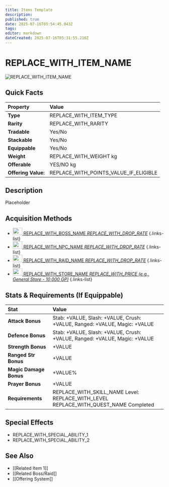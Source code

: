 ```yaml
---
title: Items Template
description: 
published: true
date: 2025-07-16T05:54:45.043Z
tags: 
editor: markdown
dateCreated: 2025-07-16T05:31:55.210Z
---
```


# REPLACE_WITH_ITEM_NAME

<!-- Item Image: Upload to Wiki.js and link here -->
![REPLACE_WITH_ITEM_NAME](REPLACE_WITH_IMAGE_URL_OR_PATH)

## Quick Facts
| Property      | Value                                     |
| :------------ | :---------------------------------------- |
| **Type** | REPLACE_WITH_ITEM_TYPE                    |
| **Rarity** | REPLACE_WITH_RARITY                       |
| **Tradable** | Yes/No                                    |
| **Stackable** | Yes/No                                    |
| **Equippable**| Yes/No                                    |
| **Weight** | REPLACE_WITH_WEIGHT kg                    |
| **Offerable** | YES/NO kg                    |
|**Offering Value:** | REPLACE_WITH_POINTS_VALUE_IF_ELIGIBLE |

## Description
Placeholder

## Acquisition Methods
- [<img class="boss" src="https://oldschool.runescape.wiki/images/Vorkath%27s_head.png?b7686" width="30" height="23"> REPLACE_WITH_BOSS_NAME *REPLACE_WITH_DROP_RATE*](/bosses/REPLACE_WITH_BOSS_NAME)
{.links-list}
- [<img class="npcs" src="https://oldschool.runescape.wiki/images/Stuffed_abyssal_head.png?e2ce1" width="30" height="23"> REPLACE_WITH_NPC_NAME *REPLACE_WITH_DROP_RATE*](/npcs/REPLACE_WITH_NPC_NAME)
{.links-list}
- [<img class="raids" src="https://oldschool.runescape.wiki/images/Olmlet.png?d8722" width="30" height="23"> REPLACE_WITH_RAID_NAME *REPLACE_WITH_DROP_RATE*](/raids/REPLACE_WITH_RAID_NAME)
{.links-list}
- [<img class="stores" src="https://oldschool.runescape.wiki/images/Clockwork.png?09bb0" width="30" height="23"> REPLACE_WITH_STORE_NAME *REPLACE_WITH_PRICE (e.g., General Store - 10,000 GP)*](/stores/REPLACE_WITH_STORE_NAME)
{.links-list}

## Stats & Requirements (If Equippable)
| Stat             | Value                                 |
| :--------------- | :------------------------------------ |
| **Attack Bonus** | Stab: +VALUE, Slash: +VALUE, Crush: +VALUE, Ranged: +VALUE, Magic: +VALUE |
| **Defence Bonus**| Stab: +VALUE, Slash: +VALUE, Crush: +VALUE, Ranged: +VALUE, Magic: +VALUE |
| **Strength Bonus**| +VALUE                               |
| **Ranged Str Bonus**| +VALUE                             |
| **Magic Damage Bonus**| +VALUE%                          |
| **Prayer Bonus** | +VALUE                                |
| **Requirements** | REPLACE_WITH_SKILL_NAME Level: REPLACE_WITH_LEVEL<br>REPLACE_WITH_QUEST_NAME Completed |


## Special Effects
* REPLACE_WITH_SPECIAL_ABILITY_1
* REPLACE_WITH_SPECIAL_ABILITY_2

## See Also
* [[Related Item 1]]
* [[Related Boss/Raid]]
* [[Offering System]]